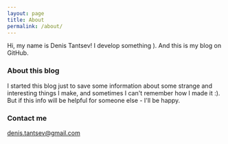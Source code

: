 ```yaml
---
layout: page
title: About
permalink: /about/
---
```


Hi, my name is Denis Tantsev! I develop something ). And this is my blog on GitHub. 

### About this blog

I started this blog just to save some information about some strange and interesting things I make, and sometimes I can't remember how I made it :). But if this info will be helpful for someone else - I'll be happy.

### Contact me

[denis.tantsev@gmail.com](mailto:denis.tantsev@gmail.com)
